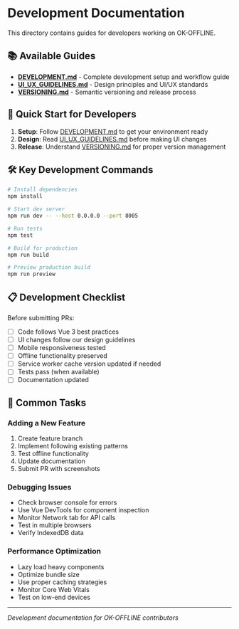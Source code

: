 # Development Documentation

This directory contains guides for developers working on OK-OFFLINE.

## 📚 Available Guides

- **[DEVELOPMENT.md](DEVELOPMENT.md)** - Complete development setup and workflow guide
- **[UI_UX_GUIDELINES.md](UI_UX_GUIDELINES.md)** - Design principles and UI/UX standards  
- **[VERSIONING.md](VERSIONING.md)** - Semantic versioning and release process

## 🚀 Quick Start for Developers

1. **Setup**: Follow [DEVELOPMENT.md](DEVELOPMENT.md) to get your environment ready
2. **Design**: Read [UI_UX_GUIDELINES.md](UI_UX_GUIDELINES.md) before making UI changes
3. **Release**: Understand [VERSIONING.md](VERSIONING.md) for proper version management

## 🛠️ Key Development Commands

```bash
# Install dependencies
npm install

# Start dev server
npm run dev -- --host 0.0.0.0 --port 8005

# Run tests
npm test

# Build for production
npm run build

# Preview production build
npm run preview
```

## 📋 Development Checklist

Before submitting PRs:
- [ ] Code follows Vue 3 best practices
- [ ] UI changes follow our design guidelines
- [ ] Mobile responsiveness tested
- [ ] Offline functionality preserved
- [ ] Service worker cache version updated if needed
- [ ] Tests pass (when available)
- [ ] Documentation updated

## 🔧 Common Tasks

### Adding a New Feature
1. Create feature branch
2. Implement following existing patterns
3. Test offline functionality
4. Update documentation
5. Submit PR with screenshots

### Debugging Issues
- Check browser console for errors
- Use Vue DevTools for component inspection
- Monitor Network tab for API calls
- Test in multiple browsers
- Verify IndexedDB data

### Performance Optimization
- Lazy load heavy components
- Optimize bundle size
- Use proper caching strategies
- Monitor Core Web Vitals
- Test on low-end devices

---

*Development documentation for OK-OFFLINE contributors*